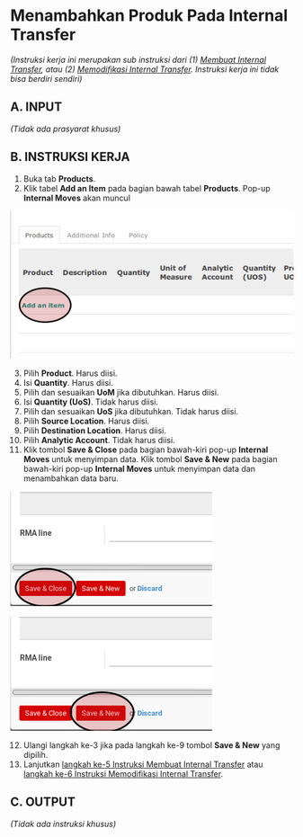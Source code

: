 # Menambahkan Produk Pada Internal Transfer

*(Instruksi kerja ini merupakan sub instruksi dari (1) [Membuat Internal Transfer](./membuat.md), atau (2) [Memodifikasi Internal Transfer](./modifikasi.md). Instruksi kerja ini tidak bisa berdiri sendiri)*

## A. INPUT

*(Tidak ada prasyarat khusus)*

## B. INSTRUKSI KERJA

1. Buka tab **Products**.
2. Klik tabel **Add an Item** pada bagian bawah tabel **Products**. Pop-up **Internal Moves** akan muncul

![](../../img/internal-transfer/tombol-add-item-produk.png)

3. Pilih **Product**. Harus diisi.
4. Isi **Quantity**. Harus diisi.
5. Pilih dan sesuaikan **UoM** jika dibutuhkan. Harus diisi.
6. Isi **Quantity (UoS)**. Tidak harus diisi.
7. Pilih dan sesuaikan **UoS** jika dibutuhkan. Tidak harus diisi.
8. Pilih **Source Location**. Harus diisi.
9. Pilih **Destination Location**. Harus diisi.
10. Pilih **Analytic Account**. Tidak harus diisi.
11. Klik tombol **Save & Close** pada bagian bawah-kiri pop-up **Internal Moves** untuk menyimpan data. Klik tombol **Save & New** pada bagian bawah-kiri pop-up **Internal Moves** untuk menyimpan data dan menambahkan data baru.

![](../../img/internal-transfer/tombol-save-close-produk.png)

![](../../img/internal-transfer/tombol-save-new-produk.png)

12. Ulangi langkah ke-3 jika pada langkah ke-9 tombol **Save & New** yang dipilih.
13. Lanjutkan [langkah ke-5 Instruksi Membuat Internal Transfer](./membuat.md#l5) atau [langkah ke-6 Instruksi Memodifikasi Internal Transfer](./modifikasi.md#l6).

## C. OUTPUT

*(Tidak ada instruksi khusus)*
